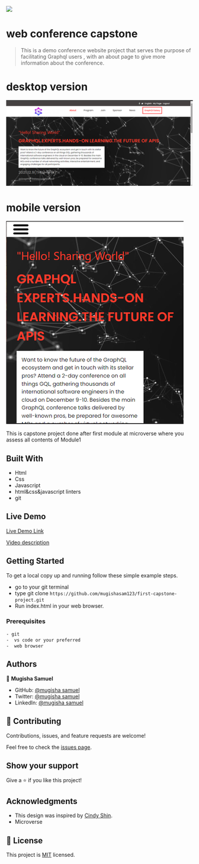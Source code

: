 ![](https://img.shields.io/badge/Microverse-blueviolet)

# web conference capstone

> This is a demo conference website project that serves the purpose of facilitating Graphql users , with an about page to give more information about the conference.

# desktop version

![screenshot](./assets/images/screen1.png)

# mobile version

![screenshot](./assets/images/screen2.png)

This is capstone project done after first module at microverse where you assess all contents of Module1

## Built With
- Html
- Css
- Javascript
- html&css&javascript linters
- git

## Live Demo

[Live Demo Link](https://mugishasam123.github.io/first-capstone-project/)

[Video description](https://www.loom.com/share/b11c45f6965f498488c9e13ca1297abd)

## Getting Started

To get a local copy up and running follow these simple example steps.

-  go to your git terminal
- type git clone `https://github.com/mugishasam123/first-capstone-project.git`
- Run index.html in your web browser.

### Prerequisites
```
- git
-  vs code or your preferred
-  web browser
```


## Authors

👤 **Mugisha Samuel**

- GitHub: [@mugisha samuel](https://github.com/mugishasam123)
- Twitter: [@mugisha samuel](https://twitter.com/mugishasamuel42/)
- LinkedIn: [@mugisha samuel](https://www.linkedin.com/in/mugisha-samuel-55a905208/)


## 🤝 Contributing

Contributions, issues, and feature requests are welcome!

Feel free to check the [issues page](../../issues/).

## Show your support

Give a ⭐️ if you like this project!

## Acknowledgments

- This design was inspired  by [Cindy Shin](https://www.behance.net/gallery/29845175/CC-Global-Summit-2015).
- Microverse


## 📝 License

This project is [MIT](./MIT.md) licensed.
